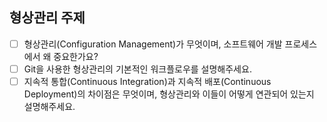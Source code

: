 ## 형상관리 주제

- [ ] 형상관리(Configuration Management)가 무엇이며, 소프트웨어 개발 프로세스에서 왜 중요한가요?
- [ ] Git을 사용한 형상관리의 기본적인 워크플로우를 설명해주세요.
- [ ] 지속적 통합(Continuous Integration)과 지속적 배포(Continuous Deployment)의 차이점은 무엇이며, 형상관리와 이들이 어떻게 연관되어 있는지 설명해주세요.
